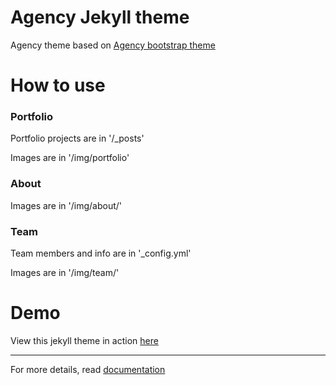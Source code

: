 Agency Jekyll theme
====================

Agency theme based on [Agency bootstrap theme ](https://startbootstrap.com/template-overviews/agency/)

# How to use

### Portfolio

Portfolio projects are in '/_posts'

Images are in '/img/portfolio'

### About

Images are in '/img/about/'

### Team

Team members and info are in '_config.yml'

Images are in '/img/team/'


# Demo

View this jekyll theme in action [here](https://y7kim.github.io/agency-jekyll-theme)

---

For more details, read [documentation](http://jekyllrb.com/)
